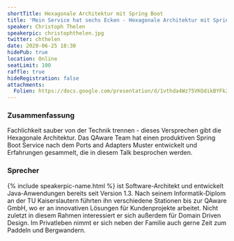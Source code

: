 ```yaml
---
shortTitle: Hexagonale Architektur mit Spring Boot 
title: 'Mein Service hat sechs Ecken - Hexagonale Architektur mit Spring Boot'
speaker: Christoph Thelen
speakerpic: christophthelen.jpg
twitter: chthelen
date: 2020-06-25 18:30
hidePub: true
location: Online
seatLimit: 100
raffle: true
hideRegistration: false
attachments:
  Folien: https://docs.google.com/presentation/d/1vthda4Wz75VKOdikBYFk2YAMDre1E9j_g_WIrcJWjxY/edit?usp=sharing
---
```


### Zusammenfassung

Fachlichkeit sauber von der Technik trennen - dieses Versprechen gibt die Hexagonale Architektur. Das QAware Team hat einen produktiven Spring Boot Service nach dem Ports and Adapters Muster entwickelt und Erfahrungen gesammelt, die in diesem Talk besprochen werden. 

### Sprecher

{% include speakerpic-name.html %} ist Software-Architekt und entwickelt Java-Anwendungen bereits seit Version 1.3. Nach seinem Informatik-Diplom an der TU Kaiserslautern führten ihn verschiedene Stationen bis zur QAware GmbH, wo er an innovativen Lösungen für Kundenprojekte arbeitet. Nicht zuletzt in diesem Rahmen interessiert er sich außerdem für Domain Driven Design.
Im Privatleben nimmt er sich neben der Familie auch gerne Zeit zum Paddeln und Bergwandern.
